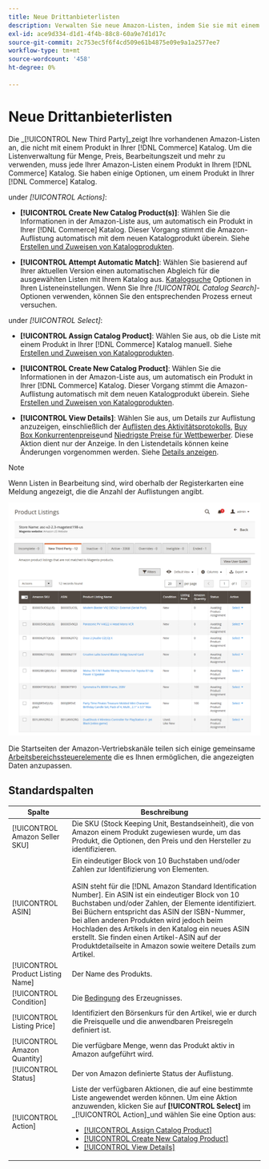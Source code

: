 ```yaml
---
title: Neue Drittanbieterlisten
description: Verwalten Sie neue Amazon-Listen, indem Sie sie mit einem Produkt in Ihrem Commerce-Katalog abgleichen.
exl-id: ace9d334-d1d1-4f4b-88c8-60a9e7d1d17c
source-git-commit: 2c753ec5f6f4cd509e61b4875e09e9a1a2577ee7
workflow-type: tm+mt
source-wordcount: '458'
ht-degree: 0%

---
```


# Neue Drittanbieterlisten

Die _[!UICONTROL New Third Party]_zeigt Ihre vorhandenen Amazon-Listen an, die nicht mit einem Produkt in Ihrer [!DNL Commerce] Katalog. Um die Listenverwaltung für Menge, Preis, Bearbeitungszeit und mehr zu verwenden, muss jede Ihrer Amazon-Listen einem Produkt in Ihrem [!DNL Commerce] Katalog. Sie haben einige Optionen, um einem Produkt in Ihrer [!DNL Commerce] Katalog.

under _[!UICONTROL Actions]_:

- **[!UICONTROL Create New Catalog Product(s)]**: Wählen Sie die Informationen in der Amazon-Liste aus, um automatisch ein Produkt in Ihrer [!DNL Commerce] Katalog. Dieser Vorgang stimmt die Amazon-Auflistung automatisch mit dem neuen Katalogprodukt überein. Siehe [Erstellen und Zuweisen von Katalogprodukten](./creating-assigning-catalog-products.md).

- **[!UICONTROL Attempt Automatic Match]**: Wählen Sie basierend auf Ihrer aktuellen Version einen automatischen Abgleich für die ausgewählten Listen mit Ihrem Katalog aus. [Katalogsuche](./catalog-search.md) Optionen in Ihren Listeneinstellungen. Wenn Sie Ihre _[!UICONTROL Catalog Search]_-Optionen verwenden, können Sie den entsprechenden Prozess erneut versuchen.

under _[!UICONTROL Select]_:

- **[!UICONTROL Assign Catalog Product]**: Wählen Sie aus, ob die Liste mit einem Produkt in Ihrer [!DNL Commerce] Katalog manuell. Siehe [Erstellen und Zuweisen von Katalogprodukten](./creating-assigning-catalog-products.md).

- **[!UICONTROL Create New Catalog Product]**: Wählen Sie die Informationen in der Amazon-Liste aus, um automatisch ein Produkt in Ihrer [!DNL Commerce] Katalog. Dieser Vorgang stimmt die Amazon-Auflistung automatisch mit dem neuen Katalogprodukt überein. Siehe [Erstellen und Zuweisen von Katalogprodukten](./creating-assigning-catalog-products.md).

- **[!UICONTROL View Details]**: Wählen Sie aus, um Details zur Auflistung anzuzeigen, einschließlich der [Auflisten des Aktivitätsprotokolls](./product-listing-details.md#listing-activity-log), [Buy Box Konkurrentenpreise](./product-listing-details.md#buy-box-competitor-pricing)und [Niedrigste Preise für Wettbewerber](./product-listing-details.md#lowest-competitor-pricing). Diese Aktion dient nur der Anzeige. In den Listendetails können keine Änderungen vorgenommen werden. Siehe [Details anzeigen](./product-listing-details.md).

>[!NOTE]
>
>Wenn Listen in Bearbeitung sind, wird oberhalb der Registerkarten eine Meldung angezeigt, die die Anzahl der Auflistungen angibt.

![Neue Drittanbieterlisten](assets/amazon-listings-new-third-party.png)

Die Startseiten der Amazon-Vertriebskanäle teilen sich einige gemeinsame [Arbeitsbereichssteuerelemente](./workspace-controls.md) die es Ihnen ermöglichen, die angezeigten Daten anzupassen.

## Standardspalten

| Spalte | Beschreibung |
|---|---|
| [!UICONTROL Amazon Seller SKU] | Die SKU (Stock Keeping Unit, Bestandseinheit), die von Amazon einem Produkt zugewiesen wurde, um das Produkt, die Optionen, den Preis und den Hersteller zu identifizieren. |
| [!UICONTROL ASIN] | Ein eindeutiger Block von 10 Buchstaben und/oder Zahlen zur Identifizierung von Elementen.<br><br>ASIN steht für die [!DNL Amazon Standard Identification Number]. Ein ASIN ist ein eindeutiger Block von 10 Buchstaben und/oder Zahlen, der Elemente identifiziert. Bei Büchern entspricht das ASIN der ISBN-Nummer, bei allen anderen Produkten wird jedoch beim Hochladen des Artikels in den Katalog ein neues ASIN erstellt. Sie finden einen Artikel-ASIN auf der Produktdetailseite in Amazon sowie weitere Details zum Artikel. |
| [!UICONTROL Product Listing Name] | Der Name des Produkts. |
| [!UICONTROL Condition] | Die [Bedingung](./product-listing-condition.md) des Erzeugnisses. |
| [!UICONTROL Listing Price] | Identifiziert den Börsenkurs für den Artikel, wie er durch die Preisquelle und die anwendbaren Preisregeln definiert ist. |
| [!UICONTROL Amazon Quantity] | Die verfügbare Menge, wenn das Produkt aktiv in Amazon aufgeführt wird. |
| [!UICONTROL Status] | Der von Amazon definierte Status der Auflistung. |
| [!UICONTROL Action] | Liste der verfügbaren Aktionen, die auf eine bestimmte Liste angewendet werden können. Um eine Aktion anzuwenden, klicken Sie auf **[!UICONTROL Select]** im _[!UICONTROL Action]_und wählen Sie eine Option aus:<ul><li>[[!UICONTROL Assign Catalog Product]](./creating-assigning-catalog-products.md)</li><li>[[!UICONTROL Create New Catalog Product]](./creating-assigning-catalog-products.md)</li><li>[[!UICONTROL View Details]](./product-listing-details.md)</li></ul> |
